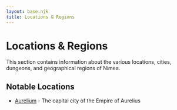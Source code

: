 ```yaml
---
layout: base.njk
title: Locations & Regions
---
```


# Locations & Regions

This section contains information about the various locations, cities, dungeons, and geographical regions of Nimea.

## Notable Locations

- [Aurelium](/wiki/locations-regions/aurelium/) - The capital city of the Empire of Aurelius
